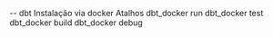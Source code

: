 -- dbt
Instalação via docker
Atalhos
dbt_docker run
dbt_docker test
dbt_docker build
dbt_docker debug
